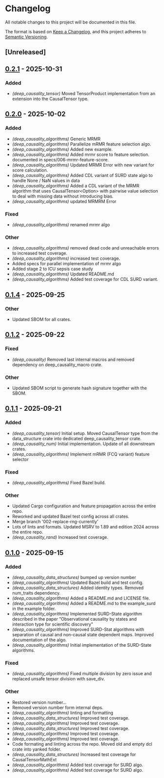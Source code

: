 # Changelog

All notable changes to this project will be documented in this file.

The format is based on [Keep a Changelog](https://keepachangelog.com/en/1.0.0/),
and this project adheres to [Semantic Versioning](https://semver.org/spec/v2.0.0.html).

## [Unreleased]

## [0.2.1](https://github.com/deepcausality-rs/deep_causality/compare/deep_causality_algorithms-v0.2.0...deep_causality_algorithms-v0.2.1) - 2025-10-31

### Added

- *(deep_causality_tensor)* Moved TensorProduct implementation from an extension into the CausalTensor  type.

## [0.2.0](https://github.com/deepcausality-rs/deep_causality/compare/deep_causality_algorithms-v0.1.4...deep_causality_algorithms-v0.2.0) - 2025-10-02

### Added

- *(deep_causality_algorithms)* Generic MRMR
- *(deep_causality_algorithms)* Parallelize mRMR feature selection algo.
- *(deep_causality_algorithms)* Added new example.
- *(deep_causality_algorithms)* Added mrmr score to feature selection. documented in specs/006-mrmr-feature-score.
- *(deep_causality_algorithms)* Updated MRMR Error with new variant for score calculation.
- *(deep_causality_algorithms)* Added CDL variant of SURD state algo to handle None / NaN values in data
- *(deep_causality_algorithms)* Added a CDL variant of the MRMR algorithm that uses CausalTensor<Option<f64>> with pairwise value selection to deal with missing data without introducing bias.
- *(deep_causality_algorithms)* updated MRMRM Error

### Fixed

- *(deep_causality_algorithms)* renamed mrmr algo

### Other

- *(deep_causality_algorithms)* removed dead code and unreachable errors to increased test coverage.
- *(deep_causality_algorithms)* increased test coverage.
- Added specs for parallel implementation of mrmr algo
- Added stage 2 to ICU sepsis case study
- *(deep_causality_algorithms)* Updated README.md
- *(deep_causality_algorithms)* Added test coverage for CDL SURD variant.

## [0.1.4](https://github.com/deepcausality-rs/deep_causality/compare/deep_causality_algorithms-v0.1.3...deep_causality_algorithms-v0.1.4) - 2025-09-25

### Other

- Updated SBOM for all crates.

## [0.1.2](https://github.com/deepcausality-rs/deep_causality/compare/deep_causality_algorithms-v0.1.1...deep_causality_algorithms-v0.1.2) - 2025-09-22

### Fixed

- *(deep_causality)* Removed last internal macros and removed dependency on deep_causality_macro crate.

### Other

- Updated SBOM script to generate hash signature together with the SBOM.

## [0.1.1](https://github.com/deepcausality-rs/deep_causality/compare/deep_causality_algorithms-v0.1.0...deep_causality_algorithms-v0.1.1) - 2025-09-21

### Added

- *(deep_causality_tensor)* Initial setup. Moved CausalTensor type from the data_structure crate into dedicated deep_causality_tensor crate.
- *(deep_causality_num)* Initial implementation. Update of all downstream crates.
- *(deep_causality_algorithms)* Implement mRMR (FCQ variant) feature selector

### Fixed

- *(deep_causality_algorithms)* Fixed Bazel build.

### Other

- Updated Cargo configuration and feature propagation across the entire repo.
- Reworked and updated Bazel test config across all crates.
- Merge branch '002-replace-rng-currently'
- Lots of lints and formats. Updated MSRV to 1.89 and edition 2024 across the entire repo.
- *(deep_causality_rand)* Increased test coverage.

## [0.1.0](https://github.com/marvin-hansen/deep_causality/releases/tag/deep_causality_algorithms-v0.1.0) - 2025-09-15

### Added

- *(deep_causality_data_structures)* bumped up version number
- *(deep_causality_algorithms)* Updated Bazel build and test config.
- *(deep_causality_data_structures)* Added identity types. Removed num_traits dependency.
- *(deep_causality_algorithms)* Added a README.md and LICENSE file.
- *(deep_causality_algorithms)* Added a README.md to the example_surd in the example folder.
- *(deep_causality_algorithms)* Implemented SURD-State algorithm described in the paper "Observational causality by states and interaction type for scientific discovery"
- *(deep_causality_algorithms)* Improved  SURD-Stat algorithms with separation of causal and non-causal state dependent maps. Improved documentation of the algo.
- *(deep_causality_algorithms)* Initial implementation of the SURD-State algorithms.

### Fixed

- *(deep_causality_algorithms)* Fixed multiple division by zero issue and replaced unsafe tensor division with save_div.

### Other

- Restored version number...
- Removed version number form internal deps.
- *(deep_causality_algorithms)* linting and formatting
- *(deep_causality_data_structures)* Improved test coverage.
- *(deep_causality_algorithms)* Improved test coverage.
- *(deep_causality_data_structures)* Improved test coverage.
- *(deep_causality_algorithms)* Improved test coverage.
- *(deep_causality_algorithms)* Improved test coverage.
- Code formating and linting across the repo. Moved old and empty dcl crate into yanked folder.
- *(deep_causality_data_structures)* Increased test coverage for CausalTensorMathExt
- *(deep_causality_algorithms)* Added test coverage for SURD algo.
- *(deep_causality_algorithms)* Added test coverage for SURD algo.
